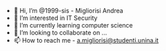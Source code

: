 - 👋 Hi, I’m @1999-sis - Migliorisi Andrea    
- 👀 I’m interested in  IT Security
- 🌱 I’m currently learning computer science 
- 💞️ I’m looking to collaborate on ...
- 📫 How to reach me - a.migliorisi@studenti.unina.it

<!---
1999-sis/1999-sis is a ✨ special ✨ repository because its `README.md` (this file) appears on your GitHub profile.
You can click the Preview link to take a look at your changes.
--->
